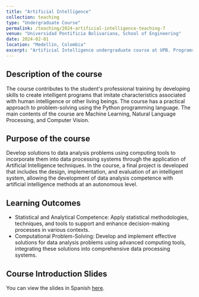 ```yaml
---
title: "Artificial Intelligence"
collection: teaching
type: "Undergraduate Course"
permalink: /teaching/2024-artificial-intelligence-teaching-7
venue: "Universidad Pontificia Bolivariana, School of Engineering"
date: 2024-02-01
location: "Medellín, Colombia"
excerpt: "Artificial Intelligence undergraduate course at UPB. Programs of Ingenieria Informática and Ingeniería en Ciencia de Datos. [Read more](https://antonioescamilla.github.io/teaching/2024-artificial-intelligence-teaching-7)"
---
```


## Description of the course
The course contributes to the student's professional training by developing skills to create intelligent programs that imitate characteristics associated with human intelligence or other living beings. The course has a practical approach to problem-solving using the Python programming language. The main contents of the course are Machine Learning, Natural Language Processing, and Computer Vision.

## Purpose of the course
Develop solutions to data analysis problems using computing tools to incorporate them into data processing systems through the application of Artificial Intelligence techniques. In the course, a final project is developed that includes the design, implementation, and evaluation of an intelligent system, allowing the development of data analysis competence with artificial intelligence methods at an autonomous level.

## Learning Outcomes
* Statistical and Analytical Competence: Apply statistical methodologies, techniques, and tools to support and enhance decision-making processes in various contexts.
* Computational Problem-Solving: Develop and implement effective solutions for data analysis problems using advanced computing tools, integrating these solutions into comprehensive data processing systems.

## Course Introduction Slides
You can view the slides in Spanish [here](https://antonioescamilla.github.io/Curso-Inteligencia-Artificial/index.html).

